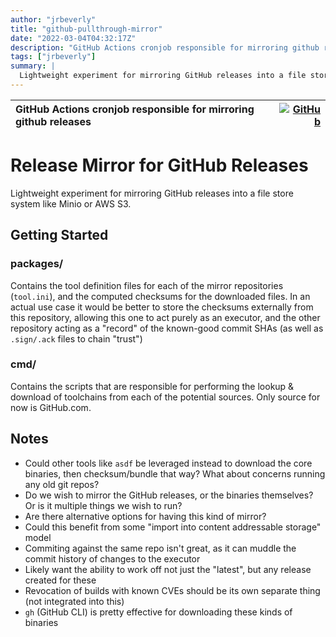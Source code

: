 ```yaml
---
author: "jrbeverly"
title: "github-pullthrough-mirror"
date: "2022-03-04T04:32:17Z"
description: "GitHub Actions cronjob responsible for mirroring github releases"
tags: ["jrbeverly"]
summary: |
  Lightweight experiment for mirroring GitHub releases into a file store system like Minio or AWS S3.
---
```


| GitHub Actions cronjob responsible for mirroring github releases | [![GitHub](https://img.shields.io/badge/GitHub-%23121011.svg?logo=github&logoColor=white)](https://github.com/jrbeverly/github-pullthrough-mirror) |
| :-------- | -------: |


# Release Mirror for GitHub Releases

Lightweight experiment for mirroring GitHub releases into a file store system like Minio or AWS S3.

## Getting Started


### packages/

Contains the tool definition files for each of the mirror repositories (`tool.ini`), and the computed checksums for the downloaded files. In an actual use case it would be better to store the checksums externally from this repository, allowing this one to act purely as an executor, and the other repository acting as a "record" of the known-good commit SHAs (as well as `.sign/.ack` files to chain "trust")

### cmd/

Contains the scripts that are responsible for performing the lookup & download of toolchains from each of the potential sources. Only source for now is GitHub.com.

## Notes

- Could other tools like `asdf` be leveraged instead to download the core binaries, then checksum/bundle that way? What about concerns running any old git repos?
- Do we wish to mirror the GitHub releases, or the binaries themselves? Or is it multiple things we wish to run?
- Are there alternative options for having this kind of mirror?
- Could this benefit from some "import into content addressable storage" model
- Commiting against the same repo isn't great, as it can muddle the commit history of changes to the executor
- Likely want the ability to work off not just the "latest", but any release created for these
- Revocation of builds with known CVEs should be its own separate thing (not integrated into this)
- `gh` (GitHub CLI) is pretty effective for downloading these kinds of binaries
